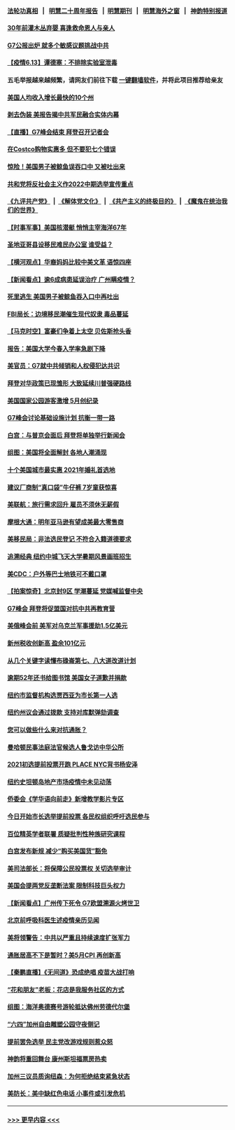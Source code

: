 #### [法轮功真相](https://github.com/gfw-breaker/truth/blob/master/README.md?t=0) &nbsp;&nbsp;|&nbsp;&nbsp; [明慧二十周年报告](https://github.com/gfw-breaker/mh-reports/blob/master/README.md?t=0) &nbsp;&nbsp;|&nbsp;&nbsp;[明慧期刊](https://github.com/gfw-breaker/mh-qikan) &nbsp;&nbsp;|&nbsp;&nbsp; [明慧海外之窗](https://github.com/gfw-breaker/mh-news/blob/master/README.md?t=0) &nbsp;&nbsp;|&nbsp;&nbsp; [神韵特别报道](https://github.com/gfw-breaker/mh-news/blob/master/shenyun.md?t=0)
#### [30年前灌木丛弃婴 喜逢救命恩人与亲人](../pages/nsc412/n13019331.md?t=06140102) 
#### [G7公报出炉 就多个敏感议题挑战中共](../pages/nsc412/n13019389.md?t=06140102) 
#### [【疫情6.13】谭德塞：不排除实验室泄毒](../pages/nsc412/n13019005.md?t=06140102) 
#### 五毛举报越来越频繁，请网友们前往下载 [一键翻墙软件](https://github.com/gfw-breaker/ssr-accounts)，并将此项目推荐给亲友
#### [美国人均收入增长最快的10个州](../pages/nsc412/n12978436.md?t=06140102) 
#### [剥去伪装 美报告揭中共军民融合实体内幕](../pages/nsc412/n13003729.md?t=06140102) 
#### [【直播】G7峰会结束 拜登召开记者会](../pages/nsc412/n13019256.md?t=06140102) 
#### [在Costco购物实惠多 但不要犯七个错误](../pages/nsc412/n13013970.md?t=06140102) 
#### [惊险！美国男子被鲸鱼误吞口中 又被吐出来](../pages/nsc412/n13018706.md?t=06140102) 
#### [共和党将反社会主义作2022中期选举宣传重点](../pages/nsc412/n13018437.md?t=06140102) 
#### [《九评共产党》](https://github.com/begood0513/9ping.md/blob/master/README.md) &nbsp;|&nbsp; [《解体党文化》](../../../../jtdwh.md/blob/master/README.md)  &nbsp;|&nbsp; [《共产主义的终极目的》](../../../../gczydzjmd.md/blob/master/README.md) &nbsp;|&nbsp; [《魔鬼在统治我们的世界》](../../../../mgztzwmdsj.md/blob/master/README.md) 
#### [【时事军事】美国核潜艇 悄悄主宰海洋67年](../pages/nsc412/n13018033.md?t=06140102) 
#### [圣地亚哥县设移民难民办公室 谁受益？](../pages/nsc412/n13018496.md?t=06140102) 
#### [【横河观点】华裔妈妈比较中美文革 语惊四座](../pages/nsc412/n13018350.md?t=06140102) 
#### [【新闻看点】逾6成病患延误治疗 广州瞒疫情？](../pages/nsc412/n13018328.md?t=06140102) 
#### [死里逃生 美国男子被鲸鱼吞入口中再吐出](../pages/nsc412/n13018371.md?t=06140102) 
#### [FBI局长：边境移民潮催生现代奴隶 毒品蔓延](../pages/nsc412/n13018316.md?t=06140102) 
#### [【马克时空】富豪们争着上太空 贝佐斯抢头香](../pages/nsc412/n13018434.md?t=06140102) 
#### [报告：美国大学今春入学率急剧下降](../pages/nsc412/n13018308.md?t=06140102) 
#### [美官员：G7就中共倾销和人权侵犯达共识](../pages/nsc412/n13018231.md?t=06140102) 
#### [拜登对华政策已现雏形 大致延续川普强硬路线](../pages/nsc412/n13018252.md?t=06140102) 
#### [美国国家公园游客激增 5月创纪录](../pages/nsc412/n13018078.md?t=06140102) 
#### [G7峰会讨论基础设施计划 抗衡一带一路](../pages/nsc412/n13017810.md?t=06140102) 
#### [白宫：与普京会面后 拜登将单独举行新闻会](../pages/nsc412/n13018084.md?t=06140102) 
#### [组图：美国将全面解封 各地人潮涌现](../pages/nsc412/n13017398.md?t=06140102) 
#### [十个美国城市最实惠 2021年婚礼首选地](../pages/nsc412/n13017865.md?t=06140102) 
#### [建议厂商制“真口袋”牛仔裤  7岁童获惊喜](../pages/nsc412/n13017358.md?t=06140102) 
#### [美联航：旅行需求回升 雇员不须休无薪假](../pages/nsc412/n13017676.md?t=06140102) 
#### [摩根大通：明年亚马逊有望成美最大零售商](../pages/nsc412/n13017668.md?t=06140102) 
#### [美移民局：非法选民登记 不符合入籍道德要求](../pages/nsc412/n13017057.md?t=06140102) 
#### [追溯经典 纽约中城飞天大学暑期风景画班招生](../pages/nsc412/n13016981.md?t=06140102) 
#### [美CDC：户外等巴士地铁可不戴口罩](../pages/nsc412/n13016975.md?t=06140102) 
#### [【拍案惊奇】北京封9区 学潮蔓延 党媒喊监督中央](../pages/nsc412/n13016906.md?t=06140102) 
#### [G7峰会 拜登将促盟国对抗中共再教育营](../pages/nsc412/n13017649.md?t=06140102) 
#### [美俄峰会前 美军对乌克兰军事援助1.5亿美元](../pages/nsc412/n13017229.md?t=06140102) 
#### [新州税收创新高 盈余101亿元](../pages/nsc412/n13016966.md?t=06140102) 
#### [从几个关键字读懂布碌崙第七、八大道改道计划](../pages/nsc412/n13017103.md?t=06140102) 
#### [逾期52年还书给图书馆 美国女子道歉并捐款](../pages/nsc412/n13017017.md?t=06140102) 
#### [纽约市监督机构选贾西亚为市长第一人选](../pages/nsc412/n13016969.md?t=06140102) 
#### [纽约州议会通过拨款 支持对库默弹劾调查](../pages/nsc412/n13016972.md?t=06140102) 
#### [您可以做些什么来对抗通胀？](../pages/nsc412/n13017078.md?t=06140102) 
#### [曼哈顿民事法庭法官候选人鲁戈访中华公所](../pages/nsc412/n13016978.md?t=06140102) 
#### [2021初选提前投票开跑  PLACE NYC背书杨安泽](../pages/nsc412/n13016988.md?t=06140102) 
#### [纽约史坦顿岛地产市场疫情中未见动荡](../pages/nsc412/n13017011.md?t=06140102) 
#### [侨委会《学华语向前走》新增教学影片专区](../pages/nsc412/n13017006.md?t=06140102) 
#### [今日开始市长选举提前投票 各民权组织呼吁选民参与](../pages/nsc412/n13017001.md?t=06140102) 
#### [百位精英学者联署 质疑批判性种族研究课程](../pages/nsc412/n13017041.md?t=06140102) 
#### [白宫发布新规 减少“购买美国货”豁免](../pages/nsc412/n13016650.md?t=06140102) 
#### [美司法部长：将保障公民投票权 关切选举审计](../pages/nsc412/n13016874.md?t=06140102) 
#### [美国会提两党反垄断法案 限制科技巨头权力](../pages/nsc412/n13016438.md?t=06140102) 
#### [【新闻看点】广州传下死令 G7欧盟溯源火烤世卫](../pages/nsc412/n13016240.md?t=06140102) 
#### [北京前呼吸科医生述疫情亲历见闻](../pages/nsc412/n13016782.md?t=06140102) 
#### [美将领警告：中共以严重且持续速度扩张军力](../pages/nsc412/n13016638.md?t=06140102) 
#### [通胀居高不下是暂时？美5月CPI 再创新高](../pages/nsc412/n13016754.md?t=06140102) 
#### [【秦鹏直播】《无间道》恐成绝唱 疫苗大战打响](../pages/nsc412/n13016490.md?t=06140102) 
#### [“花和朋友”老板：花店是我服务社区的方式](../pages/nsc412/n13016698.md?t=06140102) 
#### [组图：海洋奥德赛号游轮抵达佛州劳德代尔堡](../pages/nsc412/n13015310.md?t=06140102) 
#### [“六四”加州自由雕塑公园守夜侧记](../pages/nsc412/n13011622.md?t=06140102) 
#### [提前罢免选举 民主党改游戏规则惹众怒](../pages/nsc412/n13016585.md?t=06140102) 
#### [神韵将重回舞台 康州斯坦福票房热卖](../pages/nsc412/n13016034.md?t=06140102) 
#### [加州三议员质询纽森：为何拒绝结束紧急状态](../pages/nsc412/n13014153.md?t=06140102) 
#### [美防长：美中缺红色电话 小事件或引发危机](../pages/nsc412/n13016232.md?t=06140102) 

----
#### [ >>> 更早内容 <<< ](../indexes/nsc412-earlier.md)
